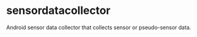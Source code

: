 sensordatacollector
===================

Android sensor data collector that collects sensor or pseudo-sensor data. 
